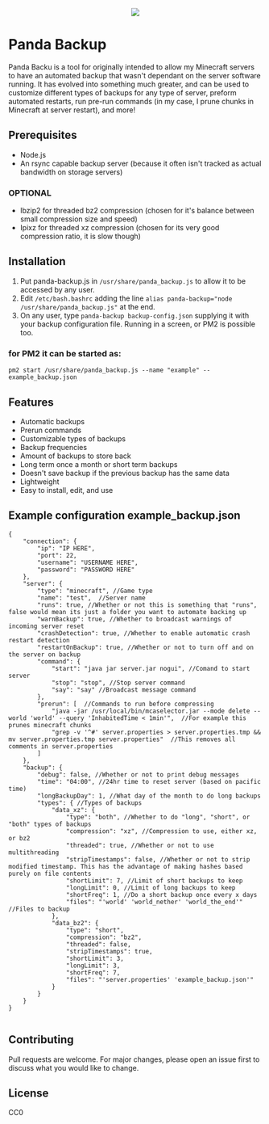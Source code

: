 <p align="center">
  <img src="https://sebastiancodes.online/github/pandabackup.png">
</p>

# Panda Backup

Panda Backu is a tool for originally intended to allow my Minecraft servers to have an automated backup that wasn't dependant on the server software running. It has evolved into something much greater, and can be used to customize different types of backups for any type of server, preform automated restarts, run pre-run commands (in my case, I prune chunks in Minecraft at server restart), and more!

## Prerequisites

- Node.js
- An rsync capable backup server (because it often isn't tracked as actual bandwidth on storage servers)
### OPTIONAL
- lbzip2 for threaded bz2 compression (chosen for it's balance between small compression size and speed)
- Ipixz for threaded xz compression (chosen for its very good compression ratio, it is slow though)

## Installation

1. Put panda-backup.js in `/usr/share/panda_backup.js` to allow it to be accessed by any user.
2. Edit `/etc/bash.bashrc` adding the line `alias panda-backup="node /usr/share/panda_backup.js"` at the end.
3. On any user, type `panda-backup backup-config.json` supplying it with your backup configuration file. Running in a screen, or PM2 is possible too. 

### for PM2 it can be started as:
`pm2 start /usr/share/panda_backup.js --name "example" -- example_backup.json`

## Features

- Automatic backups
- Prerun commands
- Customizable types of backups
- Backup frequencies
- Amount of backups to store back
- Long term once a month or short term backups
- Doesn't save backup if the previous backup has the same data
- Lightweight
- Easy to install, edit, and use

## Example configuration example_backup.json
```
{
	"connection": {
		"ip": "IP HERE",
		"port": 22,
		"username": "USERNAME HERE",
		"password": "PASSWORD HERE"
	},
	"server": {
		"type": "minecraft", //Game type
		"name": "test",  //Server name
		"runs": true, //Whether or not this is something that "runs", false would mean its just a folder you want to automate backing up
		"warnBackup": true, //Whether to broadcast warnings of incoming server reset
		"crashDetection": true, //Whether to enable automatic crash restart detection
		"restartOnBackup": true, //Whether or not to turn off and on the server on backup 
		"command": {
			"start": "java jar server.jar nogui", //Comand to start server
			"stop": "stop", //Stop server command
			"say": "say" //Broadcast message command
		},
		"prerun": [  //Commands to run before compressing 
			"java -jar /usr/local/bin/mcaselector.jar --mode delete --world 'world' --query 'InhabitedTime < 1min'",  //For example this prunes minecraft chunks
			"grep -v '^#' server.properties > server.properties.tmp && mv server.properties.tmp server.properties"  //This removes all comments in server.properties
		]
	},
	"backup": {
		"debug": false, //Whether or not to print debug messages
		"time": "04:00", //24hr time to reset server (based on pacific time)
		"longBackupDay": 1, //What day of the month to do long backups
		"types": { //Types of backups
			"data_xz": {
				"type": "both", //Whether to do "long", "short", or "both" types of backups 
				"compression": "xz", //Compression to use, either xz, or bz2
				"threaded": true, //Whether or not to use multithreading
				"stripTimestamps": false, //Whether or not to strip modified timestamp. This has the advantage of making hashes based purely on file contents
				"shortLimit": 7, //Limit of short backups to keep
				"longLimit": 0, //Limit of long backups to keep
				"shortFreq": 1, //Do a short backup once every x days 
				"files": "'world' 'world_nether' 'world_the_end'" //Files to backup 
			},
			"data_bz2": {
				"type": "short",
				"compression": "bz2",
				"threaded": false,
				"stripTimestamps": true,
				"shortLimit": 3,
				"longLimit": 3,
				"shortFreq": 7,
				"files": "'server.properties' 'example_backup.json'"
			}
		}
	}
}


```
## Contributing

Pull requests are welcome. For major changes, please open an issue first
to discuss what you would like to change.

## License

CC0
